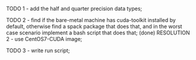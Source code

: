 TODO 1 - add the half and quarter precision data types;

TODO 2 - find if the bare-metal machine has cuda-toolkit installed by default,
otherwise find a spack package that does that, and in the worst case scenario
implement a bash script that does that; (done)
RESOLUTION 2 - use CentOS7-CUDA image;

TODO 3 - write run script;
